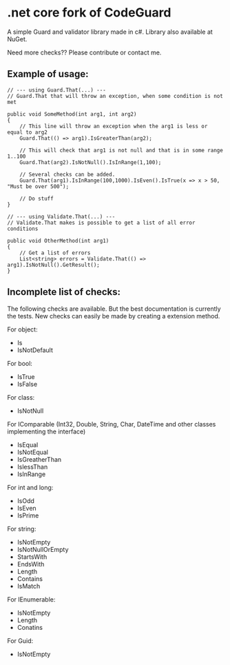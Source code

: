 .net core fork of CodeGuard
=========

A simple Guard and validator library made in c#.
Library also available at NuGet.

Need more checks?? Please contribute or contact me.

Example of usage:
-----------------
	
	// --- using Guard.That(...) ---
	// Guard.That that will throw an exception, when some condition is not met

	public void SomeMethod(int arg1, int arg2)
	{
		// This line will throw an exception when the arg1 is less or equal to arg2
		Guard.That(() => arg1).IsGreaterThan(arg2);

		// This will check that arg1 is not null and that is in some range 1..100
		Guard.That(arg2).IsNotNull().IsInRange(1,100);

		// Several checks can be added.
		Guard.That(arg1).IsInRange(100,1000).IsEven().IsTrue(x => x > 50, "Must be over 500");

		// Do stuff
	}

	// --- using Validate.That(...) ---
	// Validate.That makes is possible to get a list of all error conditions

	public void OtherMethod(int arg1)
	{
		// Get a list of errors
		List<string> errors = Validate.That(() => arg1).IsNotNull().GetResult();
	}


Incomplete list of checks:
--------------------------

The following checks are available. But the best documentation is currently the tests.
New checks can easily be made by creating a extension method.

For object:

* Is<Type> 
* IsNotDefault 

For bool:

* IsTrue
* IsFalse

For class:

* IsNotNull

For IComparable (Int32, Double, String, Char, DateTime and other classes implementing the interface)

* IsEqual
* IsNotEqual
* IsGreatherThan
* IslessThan
* IsInRange

For int and long:

* IsOdd
* IsEven
* IsPrime

For string:

* IsNotEmpty
* IsNotNullOrEmpty
* StartsWith
* EndsWith
* Length
* Contains
* IsMatch

For IEnumerable:

* IsNotEmpty
* Length
* Conatins

For Guid:

* IsNotEmpty

